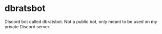 # dbratsbot
Discord bot called dbratsbot. Not a public bot, only meant to be used on my private Discord server.
